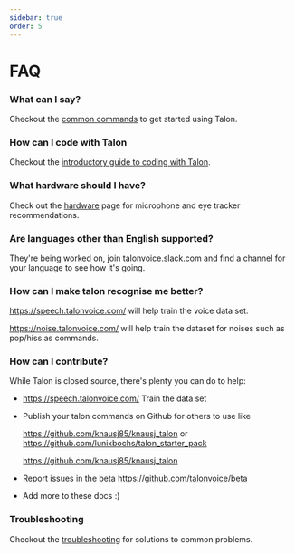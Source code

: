 ```yaml
---
sidebar: true
order: 5
---
```


# FAQ

### What can I say?  
Checkout the [common commands](https://talon.wiki/getting_started/#list-of-common-commands-to-get-started-with-talon) to get started using Talon.

### How can I code with Talon
Checkout the [introductory guide to coding with Talon](https://talon.wiki/working_with_code/).

### What hardware should I have?
Check out the [hardware](https://talon.wiki/getting_started/#hardware) page for microphone and eye tracker recommendations.  
### Are languages other than English supported?

They're being worked on, join talonvoice.slack.com 
and find a channel for your language to see how it's going.

### How can I make talon recognise me better?

https://speech.talonvoice.com/ will help train the voice data set.  

https://noise.talonvoice.com/ will help train the dataset for noises such as pop/hiss as commands.

### How can I contribute?

While Talon is closed source, there's plenty you can do to help:

* https://speech.talonvoice.com/ Train the data set
* Publish your talon commands on Github for others to use like 

    https://github.com/knausj85/knausj_talon or https://github.com/lunixbochs/talon_starter_pack

    https://github.com/knausj85/knausj_talon

* Report issues in the beta https://github.com/talonvoice/beta
* Add more to these docs :)

### Troubleshooting
Checkout the [troubleshooting](https://talon.wiki/troubleshooting/) for solutions to common problems.
